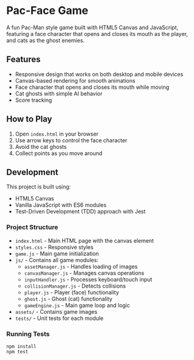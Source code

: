 # Pac-Face Game

A fun Pac-Man style game built with HTML5 Canvas and JavaScript, featuring a face character that opens and closes its mouth as the player, and cats as the ghost enemies.

## Features

- Responsive design that works on both desktop and mobile devices
- Canvas-based rendering for smooth animations
- Face character that opens and closes its mouth while moving
- Cat ghosts with simple AI behavior
- Score tracking

## How to Play

1. Open `index.html` in your browser
2. Use arrow keys to control the face character
3. Avoid the cat ghosts
4. Collect points as you move around

## Development

This project is built using:
- HTML5 Canvas
- Vanilla JavaScript with ES6 modules
- Test-Driven Development (TDD) approach with Jest

### Project Structure

- `index.html` - Main HTML page with the canvas element
- `styles.css` - Responsive styles
- `game.js` - Main game initialization
- `js/` - Contains all game modules:
  - `assetManager.js` - Handles loading of images
  - `canvasManager.js` - Manages canvas operations
  - `inputHandler.js` - Processes keyboard/touch input
  - `collisionManager.js` - Detects collisions
  - `player.js` - Player (face) functionality
  - `ghost.js` - Ghost (cat) functionality
  - `gameEngine.js` - Main game loop and logic
- `assets/` - Contains game images
- `tests/` - Unit tests for each module

### Running Tests

```
npm install
npm test
``` 